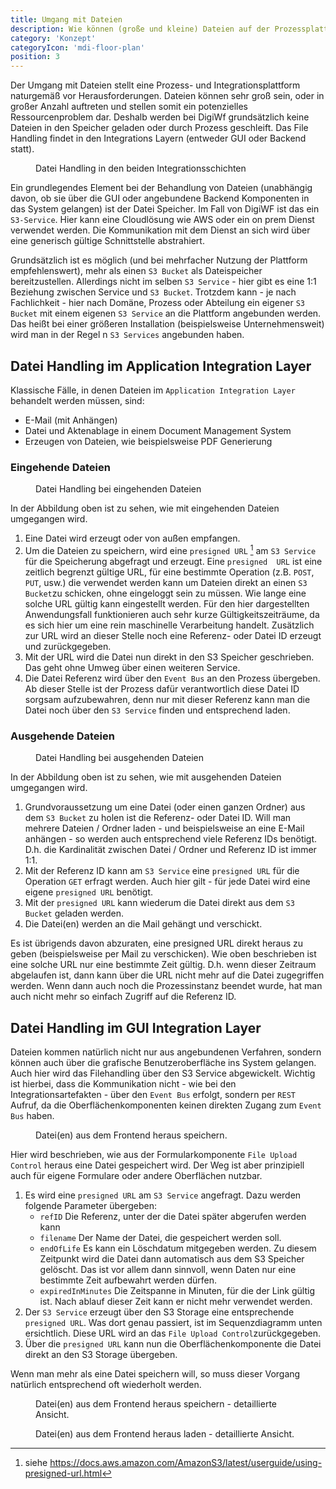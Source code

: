 ```yaml
---
title: Umgang mit Dateien
description: Wie können (große und kleine) Dateien auf der Prozessplattform verwaltet werden?
category: 'Konzept'
categoryIcon: 'mdi-floor-plan'
position: 3
---
```

<section>

Der Umgang mit Dateien stellt eine Prozess- und Integrationsplattform naturgemäß vor Herausforderungen. Dateien 
können sehr groß sein, oder in großer Anzahl auftreten und stellen somit ein potenzielles Ressourcenproblem dar. 
Deshalb werden bei DigiWf grundsätzlich keine Dateien in den Speicher geladen oder durch Prozess geschleift. Das 
File Handling findet in den Integrations Layern (entweder GUI oder Backend statt).

<figure>
<v-img alt="Es sind die drei Schichten GUI Integration, DigiWF Core und Application Integration Layer dargestellt. 
Dort ist eingezeichnet, dass nur in den beiden integrationsschichten File Handling statt findet." contain 
max-width="960" 
src="images/resources/documentation/concept/filehandling/digiwf_file_handling_in_integration_layers.png" 
lazy-src="images/resources/documentation/concept/filehandling/preview_digiwf_file_handling_in_integration_layers.png" ></v-img>
<figcaption>Datei Handling in den beiden Integrationsschichten</figcaption>
</figure>

Ein grundlegendes Element bei der Behandlung von Dateien (unabhängig davon, ob sie über die GUI oder angebundene 
Backend Komponenten in das System gelangen) ist der Datei Speicher. Im Fall von DigiWF ist das ein `S3-Service`. 
Hier kann eine Cloudlösung wie AWS oder ein on prem Dienst verwendet werden. Die Kommunikation mit dem Dienst an 
sich wird über eine generisch gültige Schnittstelle abstrahiert.

Grundsätzlich ist es möglich (und bei mehrfacher Nutzung der Plattform empfehlenswert), mehr als einen `S3 Bucket` 
als Dateispeicher bereitzustellen. Allerdings nicht im selben `S3 Service` - hier gibt es eine 1:1 Beziehung zwischen 
Service und `S3 Bucket`. Trotzdem kann - je nach 
Fachlichkeit - hier nach Domäne, Prozess oder 
Abteilung ein eigener `S3 
Bucket` mit einem eigenen `S3 Service` an die Plattform angebunden werden. Das heißt bei einer größeren Installation 
(beispielsweise Unternehmensweit) wird man in der Regel n `S3 Services` angebunden haben.

</section>
<section>

## Datei Handling im Application Integration Layer
Klassische Fälle, in denen Dateien im `Application Integration Layer` behandelt werden müssen, sind:
- E-Mail (mit Anhängen)
- Datei und Aktenablage in einem Document Management System
- Erzeugen von Dateien, wie beispielsweise PDF Generierung

### Eingehende Dateien
<figure>
<v-img alt="Es wird gezeigt, wie die Datei Behandlung bei eingehenden Dateien funktioniert." contain 
max-width="960" 
src="images/resources/documentation/concept/filehandling/digiwf_incoming_files.png" 
lazy-src="images/resources/documentation/concept/filehandling/preview_digiwf_incoming_files.png" ></v-img>
<figcaption>Datei Handling bei eingehenden Dateien</figcaption>
</figure>

In der Abbildung oben ist zu sehen, wie mit eingehenden Dateien umgegangen wird. 

1. Eine Datei wird erzeugt oder von außen empfangen. 
2. Um die Dateien zu speichern, wird eine `presigned URL` [^1] am `S3 Service` für die Speicherung abgefragt und 
   erzeugt. Eine `presigned 
   URL` ist eine zeitlich begrenzt gültige URL, für eine bestimmte Operation (z.B. `POST`, `PUT`, usw.) die verwendet 
   werden kann um Dateien direkt an einen `S3 Bucket`zu schicken, ohne eingeloggt sein zu müssen. Wie lange eine solche URL gültig kann eingestellt werden. Für den 
   hier dargestellten Anwendungsfall funktionieren auch sehr kurze Gültigkeitszeiträume, da es sich hier um eine 
   rein maschinelle Verarbeitung handelt. Zusätzlich zur URL wird an dieser Stelle noch eine Referenz- oder Datei ID 
   erzeugt und zurückgegeben.
3. Mit der URL wird die Datei nun direkt in den S3 Speicher geschrieben. Das geht ohne Umweg über einen weiteren 
   Service.
4. Die Datei Referenz wird über den `Event Bus` an den Prozess übergeben. Ab dieser Stelle ist der Prozess dafür 
   verantwortlich diese Datei ID sorgsam aufzubewahren, denn nur mit dieser Referenz kann man die Datei noch über 
   den `S3 Service` finden und entsprechend laden.

### Ausgehende Dateien
<figure>
<v-img alt="Es wird gezeigt, wie die Datei Behandlung bei ausgehenden Dateien funktioniert." contain 
max-width="960" 
src="images/resources/documentation/concept/filehandling/digiwf_outgoing_files.png" 
lazy-src="images/resources/documentation/concept/filehandling/preview_digiwf_outgoing_files.png" ></v-img>
<figcaption>Datei Handling bei ausgehenden Dateien</figcaption>
</figure>

In der Abbildung oben ist zu sehen, wie mit ausgehenden Dateien umgegangen wird.

1. Grundvoraussetzung um eine Datei (oder einen ganzen Ordner) aus dem `S3 Bucket` zu holen ist die Referenz- oder 
   Datei ID. Will man mehrere 
   Dateien / Ordner laden - und beispielsweise an eine E-Mail anhängen - so werden auch entsprechend viele Referenz IDs 
   benötigt. D.h. die Kardinalität zwischen Datei / Ordner und Referenz ID ist immer 1:1.
2. Mit der Referenz ID kann am `S3 Service` eine `presigned URL` für die Operation `GET` erfragt werden. Auch hier 
   gilt - für jede Datei wird eine eigene `presigned URL` benötigt.
3. Mit der `presigned URL` kann wiederum die Datei direkt aus dem `S3 Bucket` geladen werden.
4. Die Datei(en) werden an die Mail gehängt und verschickt. 

<v-alert color="red darken-1" border="left" elevation="2" colored-border icon="mdi-robot-angry">
Es ist übrigends davon abzuraten, eine presigned URL direkt heraus zu geben (beispielsweise per Mail zu 
verschicken). Wie oben beschrieben ist eine solche URL nur eine bestimmte Zeit gültig. D.h. wenn dieser Zeitraum 
abgelaufen ist, dann kann über die URL nicht mehr auf die Datei zugegriffen werden. Wenn dann auch noch die 
Prozessinstanz beendet wurde, hat man auch nicht mehr so einfach Zugriff auf die Referenz ID.
</v-alert>

</section>
<section>

## Datei Handling im GUI Integration Layer
Dateien kommen natürlich nicht nur aus angebundenen Verfahren, sondern können auch über die grafische 
Benutzeroberfläche ins System gelangen. Auch hier wird das Filehandling über den S3 Service abgewickelt. Wichtig ist 
hierbei, dass die Kommunikation nicht - wie bei den Integrationsartefakten - über den `Event Bus` erfolgt, sondern 
per `REST` Aufruf, da die Oberflächenkomponenten keinen direkten Zugang zum `Event Bus` haben.

<figure>
<v-img alt="Es wird gezeigt, wie das Speichern von Dateien aus dem Frontend heraus funktioniert." contain 
max-width="960" 
src="images/resources/documentation/concept/filehandling/digiwf_frontend_save_file.png" 
lazy-src="images/resources/documentation/concept/filehandling/preview_digiwf_frontend_save_file.png" ></v-img>
<figcaption>Datei(en) aus dem Frontend heraus speichern.</figcaption>
</figure>

Hier wird beschrieben, wie aus der Formularkomponente `File Upload Control` heraus eine Datei gespeichert wird. Der 
Weg ist aber prinzipiell auch für eigene Formulare oder andere Oberflächen nutzbar.

1. Es wird eine `presigned URL` am `S3 Service` angefragt. Dazu werden folgende Parameter übergeben:
   - `refID` Die Referenz, unter der die Datei später abgerufen werden kann
   - `filename` Der Name der Datei, die gespeichert werden soll.
   - `endOfLife` Es kann ein Löschdatum mitgegeben werden. Zu diesem Zeitpunkt wird die Datei dann automatisch aus 
     dem S3 Speicher gelöscht. Das ist vor allem dann sinnvoll, wenn Daten nur eine bestimmte Zeit aufbewahrt werden 
     dürfen.
   - `expiredInMinutes` Die Zeitspanne in Minuten, für die der Link gültig ist. Nach ablauf dieser Zeit kann er 
     nicht mehr verwendet werden.
2. Der `S3 Service` erzeugt über den S3 Storage eine entsprechende `presigned URL`. Was dort genau passiert, ist im 
   Sequenzdiagramm unten ersichtlich. Diese URL wird an das `File Upload Control`zurückgegeben.
3. Über die `presigned URL` kann nun die Oberflächenkomponente die Datei direkt an den S3 Storage übergeben.

Wenn man mehr als eine Datei speichern will, so muss dieser Vorgang natürlich entsprechend oft wiederholt werden.
<figure>
<v-img alt="Es wird gezeigt, wie das Speichern von Dateien aus dem Frontend heraus funktioniert." contain 
max-width="960" 
src="images/resources/documentation/concept/filehandling/digiwf_save_file_sequence_diagram.png" 
lazy-src="images/resources/documentation/concept/filehandling/preview_digiwf_save_file_sequence_diagram.png" ></v-img>
<figcaption>Datei(en) aus dem Frontend heraus speichern - detaillierte Ansicht.</figcaption>
</figure>

<figure>
<v-img alt="Es wird gezeigt, wie das Speichern von Dateien aus dem Frontend heraus funktioniert (Sequenzdiagramm)." 
contain 
max-width="926" 
src="images/resources/documentation/concept/filehandling/digiwf_load_file_sequence_diagram.png" 
lazy-src="images/resources/documentation/concept/filehandling/preview_digiwf_load_file_sequence_diagram.png" ></v-img>
<figcaption>Datei(en) aus dem Frontend heraus laden - detaillierte Ansicht.</figcaption>
</figure>

</section>
<section>

[^1]: siehe https://docs.aws.amazon.com/AmazonS3/latest/userguide/using-presigned-url.html

</section>

